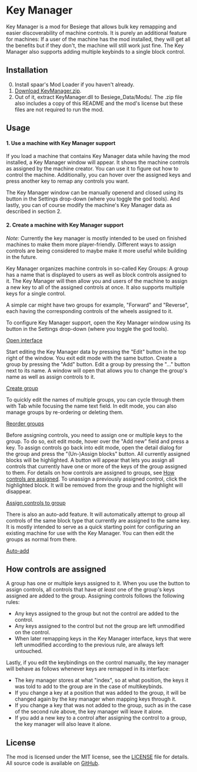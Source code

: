 # Key Manager

Key Manager is a mod for Besiege that allows bulk key remapping and easier discoverability of machine controls.
It is purely an additional feature for machines: If a user of the machine has the mod installed, they will get all the benefits
but if they don't, the machine will still work just fine.
The Key Manager also supports adding multiple keybinds to a single block control.

## Installation

0. Install spaar's Mod Loader if you haven't already.
1. [Download KeyManager.zip](https://github.com/spaar/key-manager-mod/releases/latest).
2. Out of it, extract KeyManager.dll to Besiege_Data/Mods/.
   The .zip file also includes a copy of this README and the mod's license but these files are not required to run the mod.
   
## Usage

#### 1. Use a machine with Key Manager support

If you load a machine that contains Key Manager data while having the mod installed, a Key Manager window will appear.
It shows the machine controls as assigned by the machine creator. You can use it to figure out how to control the machine.
Additionally, you can hover over the assigned keys and press another key to remap any controls you want.

The Key Manager window can be manually openend and closed using its button in the Settings drop-down (where you toggle the god tools).
And lastly, you can of course modify the machine's Key Manager data as described in section 2.

#### 2. Create a machine with Key Manager support

*Note:* Currently the key manager is mostly intended to be used on finished machines to make them more player-friendly.
Different ways to assign controls are being considered to maybe make it more useful while building in the future.

Key Manager organizes machine controls in so-called Key Groups: A group has a name that is displayed to users as well as block controls assigned to it.
The Key Manager will then allow you and users of the machine to assign a new key to all of the assigned controls at once.
It also supports multiple keys for a single control.

A simple car might have two groups for example, "Forward" and "Reverse", each having the corresponding controls of the wheels assigned to it.

To configure Key Manager support, open the Key Manager window using its button in the Settings drop-down (where you toggle the god tools).

[Open interface](docs/open-interface.gif)

Start editing the Key Manager data by pressing the "Edit" button in the top right of the window. You exit edit mode with the same button.
Create a group by pressing the "Add" button.
Edit a group by pressing the "..." button next to its name. A window will open that allows you to change the group's name as well as assign controls to it.

[Create group](docs/create-group.gif)

To quickly edit the names of multiple groups, you can cycle through them with Tab while focusing the name text field.
In edit mode, you can also manage groups by re-ordering or deleting them.

[Reorder groups](docs/reordering.gif)

Before assigning controls, you need to assign one or multiple keys to the group. To do so, exit edit mode, hover over the "Add new" field and press a key.
To assign controls go back into edit mode, open the detail dialog for the group and press the "(Un-)Assign blocks" button. All currently assigned blocks will be highlighted.
A button will appear that lets you assign all controls that currently have one or more of the keys of the group assigned to them.
For details on how controls are assigned to groups, see [How controls are assigned](#how-controls-are-assigned).
To unassign a previously assigned control, click the highlighted block. It will be removed from the group and the highlight will disappear.

[Assign controls to group](docs/assign-group-manually.gifv)

There is also an auto-add feature. It will automatically attempt to group all controls of the same block type that currently are assigned to the same key.
It is mostly intended to serve as a quick starting point for configuring an existing machine for use with the Key Manager. You can then edit the groups
as normal from there.

[Auto-add](docs/auto-add.gifv)

## How controls are assigned

A group has one or multiple keys assigned to it. When you use the button to assign controls, all controls that have _at least_ one of the group's keys assigned are added to the group.
Assigning controls follows the following rules:
- Any keys assigned to the group but not the control are added to the control.
- Any keys assigned to the control but not the group are left unmodified on the control.
- When later remapping keys in the Key Manager interface, keys that were left unmodified according to the previous rule, are always left untouched.

Lastly, if you edit the keybindings on the control manually, the key manager will behave as follows whenever keys are remapped in its interface:
- The key manager stores at what "index", so at what position, the keys it was told to add to the group are in the case of multikeybinds.
- If you change a key at a position that was added to the group, it will be changed again by the key manager when mapping keys through it.
- If you change a key that was not added to the group, such as in the case of the second rule above, the key manager will leave it alone.
- If you add a new key to a control after assigning the control to a group, the key manager will also leave it alone.


## License

The mod is licensed under the MIT license, see the [LICENSE](./LICENSE) file for details.
All source code is available on [GitHub](https://github.com/spaar/key-manager-mod/).